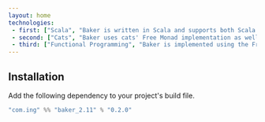 ```yaml
---
layout: home
technologies:
 - first: ["Scala", "Baker is written in Scala and supports both Scala (JVM)"]
 - second: ["Cats", "Baker uses cats' Free Monad implementation as well as some of its data types."]
 - third: ["Functional Programming", "Baker is implemented using the Free Monad and Interpreter pattern."]
---
```


## Installation

Add the following dependency to your project's build file.

```scala
"com.ing" %% "baker_2.11" % "0.2.0"
```
